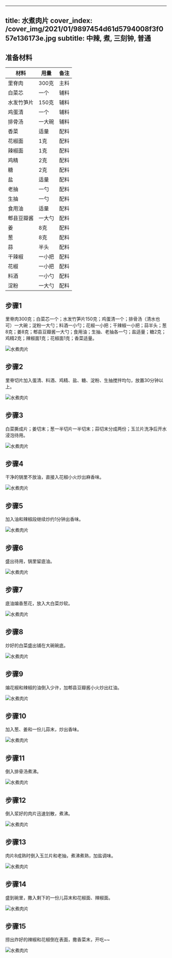 
---
title: 水煮肉片
cover_index: /cover_img/2021/01/9897454d61d5794008f3f057e136173e.jpg
subtitle: 中辣, 煮, 三刻钟, 普通
---

## 准备材料

| 材料     | 用量 | 备注|
| ------- | ----- | --- |
| 里脊肉 | 300克| 主料 |
| 白菜芯 | 一个| 辅料 |
| 水发竹笋片 | 150克| 辅料 |
| 鸡蛋清 | 一个| 辅料 |
| 排骨汤 | 一大碗| 辅料 |
| 香菜 | 适量| 配料 |
| 花椒面 | 1克| 配料 |
| 辣椒面 | 1克| 配料 |
| 鸡精 | 2克| 配料 |
| 糖 | 2克| 配料 |
| 盐 | 适量| 配料 |
| 老抽 | 一勺| 配料 |
| 生抽 | 一勺| 配料 |
| 食用油 | 适量| 配料 |
| 郫县豆瓣酱 | 一大勺| 配料 |
| 姜 | 8克| 配料 |
| 葱 | 8克| 配料 |
| 蒜 | 半头| 配料 |
| 干辣椒 | 一小把| 配料 |
| 花椒 | 一小把| 配料 |
| 料酒 | 一小勺| 配料 |
| 淀粉 | 一大勺| 配料 |

## 步骤1

里脊肉300克；白菜芯一个；水发竹笋片150克；鸡蛋清一个；排骨汤（清水也可）一大碗；淀粉一大勺；料酒一小勺；花椒一小把；干辣椒一小把；蒜半头；葱8克；姜8克；郫县豆瓣酱一大勺；食用油；生抽、老抽各一勺；盐适量；糖2克；鸡精2克；辣椒面1克；花椒面1克；香菜适量。

![水煮肉片](https://i8.meishichina.com/attachment/recipe/201010/201010242016418.jpg?x-oss-process=style/p320) 

## 步骤2

里脊切片加入蛋清、料酒、鸡精、盐、糖、淀粉、生抽搅拌均匀，放置30分钟以上。

![水煮肉片](https://i8.meishichina.com/attachment/recipe/201010/201010242016517.jpg?x-oss-process=style/p320) 

## 步骤3

白菜撕成片；姜切末；葱一半切片一半切末；蒜切末分成两份；玉兰片洗净后开水浸泡待用。

![水煮肉片](https://i8.meishichina.com/attachment/recipe/201010/201010242017041.jpg?x-oss-process=style/p320) 

## 步骤4

干净的锅里不放油，直接入花椒小火炒出麻香味。

![水煮肉片](https://i8.meishichina.com/attachment/recipe/201010/201010242018207.jpg?x-oss-process=style/p320) 

## 步骤5

加入油和辣椒段继续炒约1分钟出香味。

![水煮肉片](https://i8.meishichina.com/attachment/recipe/201010/201010242018393.jpg?x-oss-process=style/p320) 

## 步骤6

盛出待用，锅里留底油。

![水煮肉片](https://i8.meishichina.com/attachment/recipe/201010/201010242019030.jpg?x-oss-process=style/p320) 

## 步骤7

底油煸香葱花，放入大白菜炒软。

![水煮肉片](https://i8.meishichina.com/attachment/recipe/201010/201010242019346.jpg?x-oss-process=style/p320) 

## 步骤8

炒好的白菜盛出铺在大碗碗底。

![水煮肉片](https://i8.meishichina.com/attachment/recipe/201010/201010242020032.jpg?x-oss-process=style/p320) 

## 步骤9

煸花椒和辣椒的油倒入少许，加郫县豆瓣酱小火炒出红油。

![水煮肉片](https://i8.meishichina.com/attachment/recipe/201010/201010242021143.jpg?x-oss-process=style/p320) 

## 步骤10

加入葱、姜和一份儿蒜末，炒出香味。

![水煮肉片](https://i8.meishichina.com/attachment/recipe/201010/201010242021522.jpg?x-oss-process=style/p320) 

## 步骤11

倒入排骨汤煮沸。

![水煮肉片](https://i8.meishichina.com/attachment/recipe/201010/201010242023039.jpg?x-oss-process=style/p320) 

## 步骤12

倒入浆好的肉片迅速划散，煮沸。

![水煮肉片](https://i8.meishichina.com/attachment/recipe/201010/201010242023359.jpg?x-oss-process=style/p320) 

## 步骤13

肉片8成熟时倒入玉兰片和老抽，煮沸煮熟，加盐调味。

![水煮肉片](https://i8.meishichina.com/attachment/recipe/201010/201010242024156.jpg?x-oss-process=style/p320) 

## 步骤14

盛到碗里，撒入剩下的一份儿蒜末和花椒面、辣椒面。

![水煮肉片](https://i8.meishichina.com/attachment/recipe/201010/201010242024544.jpg?x-oss-process=style/p320) 

## 步骤15

捞出炸好的辣椒和花椒倒在表面，撒香菜末，开吃~~

![水煮肉片](https://i8.meishichina.com/attachment/recipe/201010/201010242025268.jpg?x-oss-process=style/p320) 

